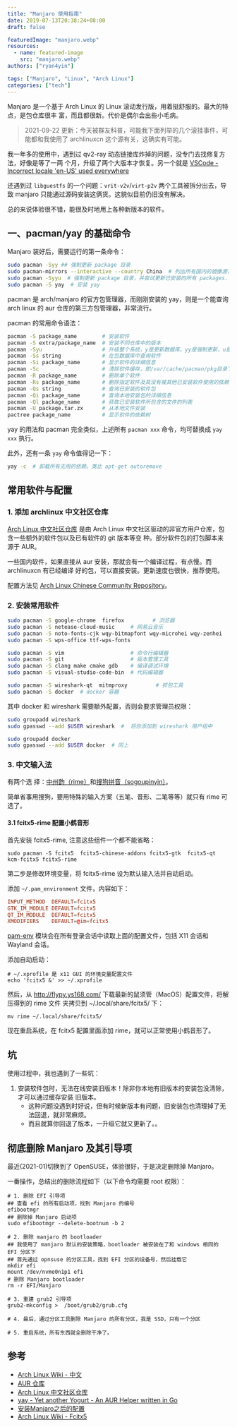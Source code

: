 ```yaml
---
title: "Manjaro 使用指南"
date: 2019-07-13T20:38:24+08:00
draft: false

featuredImage: "manjaro.webp"
resources:
  - name: featured-image
    src: "manjaro.webp"
authors: ["ryan4yin"]

tags: ["Manjaro", "Linux", "Arch Linux"]
categories: ["tech"]
---
```


Manjaro 是一个基于 Arch Linux 的 Linux 滚动发行版，用着挺舒服的。最大的特点，是包仓库很丰
富，而且都很新。代价是偶尔会出些小毛病。

<!--more-->

> 2021-09-22 更新：今天被群友科普，可能我下面列举的几个滚挂事件，可能都和我使用了
> archlinuxcn 这个源有关，这确实有可能。

我一年多的使用中，遇到过 qv2-ray 动态链接库炸掉的问题，没专门去找修复方法，好像是等了一两
个月，升级了两个大版本才恢复。另一个就是
[VSCode - Incorrect locale 'en-US' used everywhere](https://github.com/microsoft/vscode/issues/110322)

还遇到过 `libguestfs` 的一个问题：`vrit-v2v`/`virt-p2v` 两个工具被拆分出去，导致 manjaro
只能通过源码安装这俩货。这貌似目前仍旧没有解决。

总的来说体验很不错，能很及时地用上各种新版本的软件。

## 一、pacman/yay 的基础命令

Manjaro 装好后，需要运行的第一条命令：

```sh
sudo pacman -Syy ## 强制更新 package 目录
sudo pacman-mirrors --interactive --country China  # 列出所有国内的镜像源，并提供交互式的界面手动选择镜像源
sudo pacman -Syyu  # 强制更新 package 目录，并尝试更新已安装的所有 packages.
sudo pacman -S yay  # 安装 yay
```

pacman 是 arch/manjaro 的官方包管理器，而刚刚安装的 yay，则是一个能查询 arch linux 的 aur
仓库的第三方包管理器，非常流行。

pacman 的常用命令语法：

```sh
pacman -S package_name        # 安装软件
pacman -S extra/package_name  # 安装不同仓库中的版本
pacman -Syu                   # 升级整个系统，y是更新数据库，yy是强制更新，u是升级软件
pacman -Ss string             # 在包数据库中查询软件
pacman -Si package_name       # 显示软件的详细信息
pacman -Sc                    # 清除软件缓存，即/var/cache/pacman/pkg目录下的文件
pacman -R package_name        # 删除单个软件
pacman -Rs package_name       # 删除指定软件及其没有被其他已安装软件使用的依赖关系
pacman -Qs string             # 查询已安装的软件包
pacman -Qi package_name       # 查询本地安装包的详细信息
pacman -Ql package_name       # 获取已安装软件所包含的文件的列表
pacman -U package.tar.zx      # 从本地文件安装
pactree package_name          # 显示软件的依赖树
```

yay 的用法和 pacman 完全类似，上述所有 `pacman xxx` 命令，均可替换成 `yay xxx` 执行。

此外，还有一条 `yay` 命令值得记一下：

```sh
yay -c  # 卸载所有无用的依赖。类比 apt-get autoremove
```

## 常用软件与配置

### 1. 添加 archlinux 中文社区仓库

[Arch Linux 中文社区仓库](https://www.archlinuxcn.org/archlinux-cn-repo-and-mirror/) 是由
Arch Linux 中文社区驱动的非官方用户仓库，包含一些额外的软件包以及已有软件的 git 版本等变
种。部分软件包的打包脚本来源于 AUR。

一些国内软件，如果直接从 aur 安装，那就会有一个编译过程，有点慢。而 archlinuxcn 有已经编译
好的包，可以直接安装。更新速度也很快，推荐使用。

配置方法见
[Arch Linux Chinese Community Repository](https://github.com/archlinuxcn/repo)。

### 2. 安装常用软件

```sh
sudo pacman -S google-chrome  firefox         # 浏览器
sudo pacman -S netease-cloud-music     # 网易云音乐
sudo pacman -S noto-fonts-cjk wqy-bitmapfont wqy-microhei wqy-zenhei   # 中文字体：思源系列、文泉系列
sudo pacman -S wps-office ttf-wps-fonts

sudo pacman -S vim                     # 命令行编辑器
sudo pacman -S git                     # 版本管理工具
sudo pacman -S clang make cmake gdb    # 编译调试环境
sudo pacman -S visual-studio-code-bin  # 代码编辑器

sudo pacman -S wireshark-qt  mitmproxy         # 抓包工具
sudo pacman -S docker  # docker 容器
```

其中 docker 和 wireshark 需要额外配置，否则会要求管理员权限：

```sh
sudo groupadd wireshark
sudo gpasswd --add $USER wireshark  #  将你添加到 wireshark 用户组中

sudo groupadd docker
sudo gpasswd --add $USER docker  # 同上
```

### 3. 中文输入法

有两个选
择：[中州韵（rime）](https://rime.im/)和[搜狗拼音（sogoupinyin）](https://aur.archlinux.org/packages/fcitx-sogoupinyin/)。

简单省事用搜狗，要用特殊的输入方案（五笔、音形、二笔等等）就只有 rime 可选了。

#### 3.1 fcitx5-rime 配置小鹤音形

首先安装 fcitx5-rime, 注意这些组件一个都不能省略：

```shell
sudo pacman -S fcitx5  fcitx5-chinese-addons fcitx5-gtk  fcitx5-qt  kcm-fcitx5 fcitx5-rime
```

第二步是修改环境变量，将 fcitx5-rime 设为默认输入法并自动启动。

添加 `~/.pam_environment` 文件，内容如下：

```conf
INPUT_METHOD  DEFAULT=fcitx5
GTK_IM_MODULE DEFAULT=fcitx5
QT_IM_MODULE  DEFAULT=fcitx5
XMODIFIERS    DEFAULT=@im=fcitx5
```

[pam-env](<https://wiki.archlinux.org/index.php/PAM_(%E7%AE%80%E4%BD%93%E4%B8%AD%E6%96%87)>)
模块会在所有登录会话中读取上面的配置文件，包括 X11 会话和 Wayland 会话。

添加自动启动：

```shell
# ~/.xprofile 是 x11 GUI 的环境变量配置文件
echo 'fcitx5 &' >> ~/.xprofile
```

然后，从 http://flypy.ys168.com/ 下载最新的鼠须管（MacOS）配置文件，将解压得到的 rime 文件
夹拷贝到 ~/.local/share/fcitx5/ 下：

```shell
mv rime ~/.local/share/fcitx5/
```

现在重启系统，在 fcitx5 配置里面添加 rime，就可以正常使用小鹤音形了。

## 坑

使用过程中，我也遇到了一些坑：

1. 安装软件包时，无法在线安装旧版本！除非你本地有旧版本的安装包没清除，才可以通过缓存安装
   旧版本。
   - 这种问题没遇到时好说，但有时候新版本有问题，旧安装包也清理掉了无法回退，就非常麻烦。
   - 而且就算你回退了版本，一升级它就又更新了。。

## 彻底删除 Manjaro 及其引导项

最近(2021-01)切换到了 OpenSUSE，体验很好，于是决定删除掉 Manjaro。

一番操作，总结出的删除流程如下（以下命令均需要 root 权限）：

```shell
# 1. 删除 EFI 引导项
## 查看 efi 的所有启动项，找到 Manjaro 的编号
efibootmgr
## 删除掉 Manjaro 启动项
sudo efibootmgr --delete-bootnum -b 2

# 2. 删除 manjaro 的 bootloader
## 我使用了 manjaro 默认的安装策略，bootloader 被安装在了和 windows 相同的 EFI 分区下
## 首先通过 opnsuse 的分区工具，找到 EFI 分区的设备号，然后挂载它
mkdir efi
mount /dev/nvme0n1p1 efi
# 删除 Manjaro bootloader
rm -r EFI/Manjaro

# 3. 重建 grub2 引导项
grub2-mkconfig >  /boot/grub2/grub.cfg

# 4. 最后，通过分区工具删除 Manjaro 的所有分区，我是 SSD，只有一个分区

# 5. 重启系统，所有东西就全删除干净了。
```

## 参考

- [Arch Linux Wiki - 中文](<https://wiki.archlinux.org/index.php/Main_page_(%E7%AE%80%E4%BD%93%E4%B8%AD%E6%96%87)>)
- [AUR 仓库](https://aur.archlinux.org/packages)
- [Arch Linux 中文社区仓库](https://www.archlinuxcn.org/archlinux-cn-repo-and-mirror/)
- [yay - Yet another Yogurt - An AUR Helper written in Go ](https://github.com/Jguer/yay)
- [安装Manjaro之后的配置 ](https://panqiincs.me/2019/06/05/after-installing-manjaro/)
- [Arch Linux Wiki - Fcitx5](<https://wiki.archlinux.org/index.php/Fcitx5_(%E7%AE%80%E4%BD%93%E4%B8%AD%E6%96%87)>)
